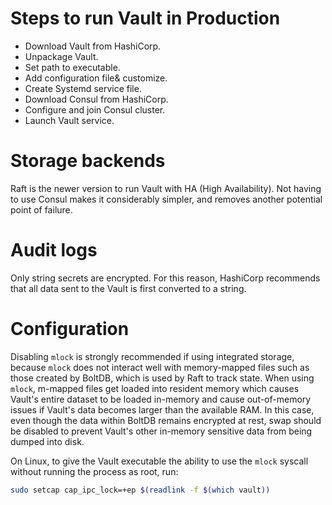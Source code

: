 # Steps to run Vault in Production

- Download Vault from HashiCorp.
- Unpackage Vault.
- Set path to executable.
- Add configuration file& customize.
- Create Systemd service file.
- Download Consul from HashiCorp.
- Configure and join Consul cluster.
- Launch Vault service.

# Storage backends

Raft is the newer version to run Vault with HA (High Availability).
Not having to use Consul makes it considerably simpler, and removes another potential point of failure.

# Audit logs

Only string secrets are encrypted.
For this reason, HashiCorp recommends that all data sent to the Vault is first converted to a string.

# Configuration

Disabling `mlock` is strongly recommended if using integrated storage,
because `mlock` does not interact well with memory-mapped files such as those created by BoltDB,
which is used by Raft to track state.
When using `mlock`, m-mapped files get loaded into resident memory which causes Vault's entire dataset to be loaded in-memory and cause out-of-memory issues if Vault's data becomes larger than the available RAM.
In this case, even though the data within BoltDB remains encrypted at rest, swap should be disabled to prevent Vault's other in-memory sensitive data from being dumped into disk.

On Linux, to give the Vault executable the ability to use the `mlock` syscall without running the process as root, run:
```sh
sudo setcap cap_ipc_lock=+ep $(readlink -f $(which vault))
```
